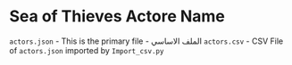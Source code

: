 # Sea of Thieves Actore Name





`actors.json` - This is the primary file -  الملف الاساسي
`actors.csv` - CSV File of `actors.json` imported by `Import_csv.py`



